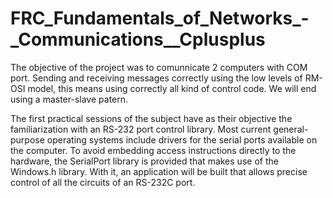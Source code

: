 # FRC_Fundamentals_of_Networks_-_Communications__Cplusplus

The objective of the project was to comunnicate 2 computers with COM port. Sending and receiving messages correctly using the low levels of RM-OSI model, this means using correctly all kind of control code. We will end using a master-slave patern.


The first practical sessions of the subject have as their objective the familiarization with an RS-232 port control library. Most current general-purpose operating systems include drivers for the serial ports available on the computer. To avoid embedding access instructions directly to the hardware, the SerialPort library is provided that makes use of the Windows.h library. With it, an application will be built that allows precise control of all the circuits of an RS-232C port.

